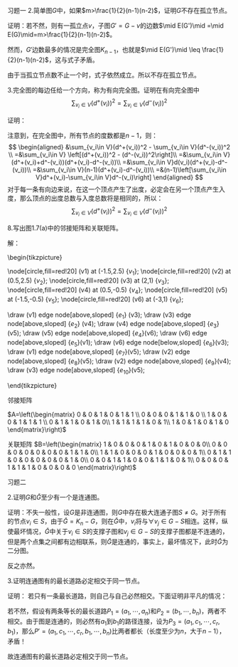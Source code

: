 习题一
2.简单图$G$中，如果$m>\frac{1}{2}(n-1)(n-2)$，证明$G$不存在孤立节点。

证明：若不然，则有一孤立点$v$，子图$G'=G-v$的边数$\mid E(G')\mid =\mid E(G)\mid=m>\frac{1}{2}(n-1)(n-2)$。

然而，$G'$边数最多的情况是完全图$K_{n-1}$，也就是$\mid E(G')\mid \leq \frac{1}{2}(n-1)(n-2)$，这与式子矛盾。

由于当孤立节点数不止一个时，式子依然成立。所以不存在孤立节点。

3.完全图的每边任给一个方向，称为有向完全图。证明在有向完全图中
$$
\sum_{v_i\in V}(d^+(v_i))^2 = \sum_{v_i\in V}(d^-(v_i))^2
$$

证明：

注意到，在完全图中，所有节点的度数都是$n-1$，则：
$$
\begin{aligned}
    &\sum_{v_i\in V}(d^+(v_i))^2 - \sum_{v_i\in V}(d^-(v_i))^2 \\
=&\sum_{v_i\in V}
\left[(d^+(v_i))^2 - (d^-(v_i))^2\right]\\
=&\sum_{v_i\in V}(d^+(v_i)+d^-(v_i))(d^+(v_i)-d^-(v_i))\\
=&\sum_{v_i\in V}d(v_i)(d^+(v_i)-d^-(v_i))\\
=&\sum_{v_i\in V}(n-1)(d^+(v_i)-d^-(v_i))\\
=&(n-1)\left[\sum_{v_i\in V}d^+(v_i)-\sum_{v_i\in V}d^-(v_i)\right]
\end{aligned}
$$
对于每一条有向边来说，在这一个顶点产生了出度，必定会在另一个顶点产生入度，那么顶点的出度总数与入度总数将是相同的，所以：
$$
\sum_{v_i\in V}(d^+(v_i))^2 = \sum_{v_i\in V}(d^-(v_i))^2
$$

8.写出图1.7(a)中的邻接矩阵和关联矩阵。

解：

\begin{tikzpicture}

\node[circle,fill=red!20] (v1) at (-1.5,2.5) {$v_1$};
\node[circle,fill=red!20] (v2) at (0.5,2.5) {$v_2$};
\node[circle,fill=red!20] (v3) at (2,1) {$v_3$};
\node[circle,fill=red!20] (v4) at (0.5,-0.5) {$v_4$};
\node[circle,fill=red!20] (v5) at (-1.5,-0.5) {$v_5$};
\node[circle,fill=red!20] (v6) at (-3,1) {$v_6$};

\draw  (v1) edge node[above,sloped] {$e_1$} (v3);
\draw  (v3) edge node[above,sloped] {$e_2$} (v4);
\draw  (v4) edge node[above,sloped] {$e_3$}(v5);
\draw  (v5) edge node[above,sloped] {$e_4$}(v6);
\draw  (v6) edge node[above,sloped] {$e_5$}(v1);
\draw  (v6) edge node[below,sloped] {$e_6$}(v3);
\draw  (v1) edge node[above,sloped] {$e_7$}(v5);
\draw  (v2) edge node[above,sloped] {$e_8$}(v5);
\draw  (v2) edge node[above,sloped] {$e_9$}(v4);
\draw  (v3) edge node[above,sloped] {$e_{10}$}(v5);

\end{tikzpicture}

邻接矩阵

$A=\left(\begin{matrix}
    0 & 0 & 1 & 0 & 1 & 1 \\
    0 & 0 & 0 & 1 & 1 & 0 \\
    1 & 0 & 0 & 1 & 1 & 1 \\
    0 & 1 & 1 & 0 & 1 & 0\\
    1 & 1 & 1 & 1 & 0 & 1\\
    1 & 0 & 1 & 0 & 1 & 0
\end{matrix}\right)$

关联矩阵
$B=\left(\begin{matrix}
    1 & 0 & 0 & 0 & 1 & 0 & 1 & 0 & 0 & 0\\
    0 & 0 & 0 & 0 & 0 & 0 & 0 & 1 & 1 & 0\\
    1 & 1 & 0 & 0 & 0 & 1 & 0 & 0 & 0 & 1\\
    0 & 1 & 1 & 0 & 0 & 0 & 0 & 0 & 1 & 0\\
    0 & 0 & 1 & 1 & 0 & 0 & 1 & 1 & 0 & 1\\
    0 & 0 & 0 & 1 & 1 & 1 & 0 & 0 & 0 & 0
\end{matrix}\right)$

习题二

2.证明$G$和$\bar{G}$至少有一个是连通图。

证明：不失一般性，设$G$是非连通图，则$G$中存在极大连通子图$S\neq G$。对于所有的节点$v_i\in S$，由于$\bar{G}=K_n-G$，则在$\bar{G}$中，$v_i$将与$\forall v_j\in G-S$相连。这样，纵使最坏情况，$\bar{G}$中关于$v_i\in S$的支撑子图和$v_j\in G-S$的支撑子图都是不连通的，但是两个点集之间都有边相联系，则$\bar{G}$是连通的，事实上，最坏情况下，此时$\bar{G}$为二分图。

反之亦然。

3.证明连通图有的最长道路必定相交于同一节点。

证明：
若只有一条最长道路，则自己与自己必然相交。下面证明非平凡的情况：

若不然，假设有两条等长的最长道路$P_1=(a_1,\cdots,a_n)$和$P_2=(b_1,\cdots,b_n)$，两者不相交。由于图是连通的，则必然有$a_1$到$b_1$的路径连接，设为$P_3=(a_1,c_1,\cdots,c_r,b_1)$，那么$P'=(a_1,c_1,\cdots,c_r,b_1,\cdots,b_n)$比两者都长（长度至少为$n$，大于$n-1$），矛盾！

故连通图有的最长道路必定相交于同一节点。